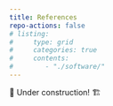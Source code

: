 ```yaml
---
title: References
repo-actions: false
# listing: 
#     type: grid
#     categories: true
#     contents: 
#        - "./software/"
---
```


🚧 Under construction! 🏗️


